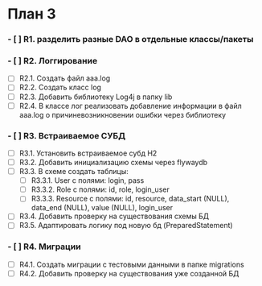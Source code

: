 # План 3

### - [ ] R1. разделить разные DAO в отдельные классы/пакеты

### - [ ] R2. Логгирование 
- [ ] R2.1. Создать файл aaa.log
- [ ] R2.2. Создать класс log
- [ ] R2.3. Добавить библиотеку Log4j в папку lib
- [ ] R2.4. В классе лог реализовать добавление информации в файл aaa.log о причиневозникновении ошибки через библиотеку

### - [ ] R3. Встраиваемое СУБД
- [ ] R3.1. Установить встраиваемое субд H2
- [ ] R3.2. Добавить инициализацию схемы через flywaydb
- [ ] R3.3. В схеме создать таблицы:
	- [ ] R3.3.1. User с полями: login, pass
	- [ ] R3.3.2. Role с полями: id, role, login_user
	- [ ] R3.3.3. Resource с полями: id, resource, data_start (NULL), data_end (NULL), value (NULL), login_user
- [ ] R3.4. Добавить проверку на существования схемы БД 
- [ ] R3.5. Адаптировать логику под новую бд (PreparedStatement)

### - [ ] R4. Миграции
- [ ] R4.1. Cоздать миграции с тестовыми данными в папке migrations
- [ ] R4.2. Добавить проверку на существования уже созданной БД